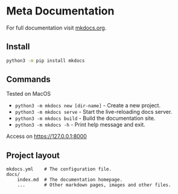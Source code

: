 # Meta Documentation

For full documentation visit [mkdocs.org](https://www.mkdocs.org).

## Install

```bash
python3 -m pip install mkdocs
```

## Commands

Tested on MacOS

* `python3 -m mkdocs new [dir-name]` - Create a new project.
* `python3 -m mkdocs serve` - Start the live-reloading docs server.
* `python3 -m mkdocs build` - Build the documentation site.
* `python3 -m mkdocs -h` - Print help message and exit.

Access on https://127.0.0.1:8000

## Project layout

    mkdocs.yml    # The configuration file.
    docs/
        index.md  # The documentation homepage.
        ...       # Other markdown pages, images and other files.

